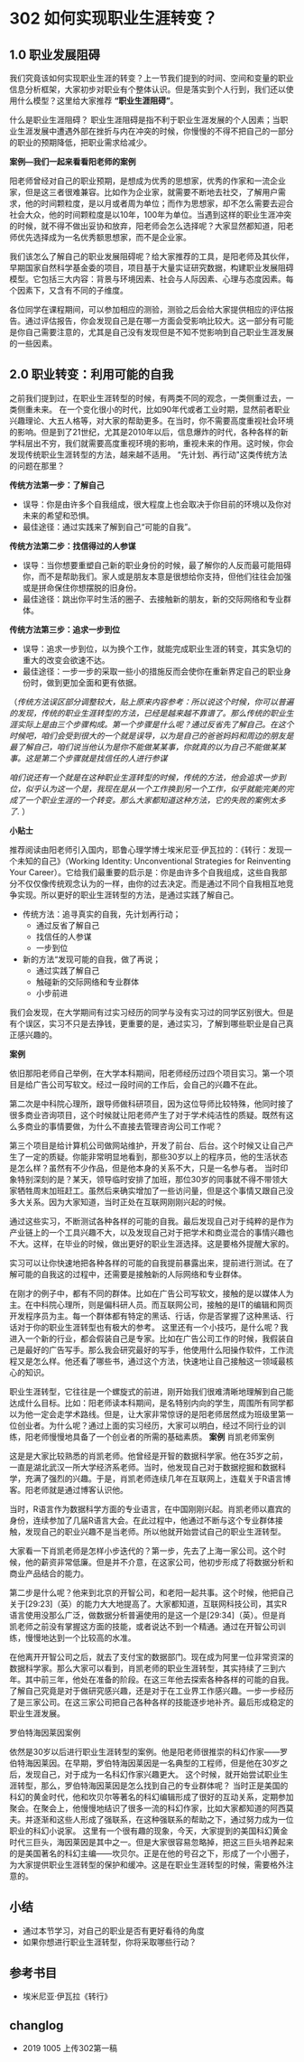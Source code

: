 # 302 如何实现职业生涯转变？
## 1.0 职业发展阻碍
我们究竟该如何实现职业生涯的转变？上一节我们提到的时间、空间和变量的职业信息分析框架，大家初步对职业有个整体认识。但是落实到个人行到，我们还以使用什么模型？这里给大家推荐 **“职业生涯阻碍”**。

什么是职业生涯阻碍？
职业生涯阻碍是指不利于职业生涯发展的个人因素；当职业生涯发展中遭遇外部在挫折与内在冲突的时候，你慢慢的不得不把自己的一部分的职业的预期降低，把职业需求给减少。

**案例—我们一起来看看阳老师的案例**

阳老师曾经对自己的职业预期，是想成为优秀的思想家，优秀的作家和一流企业家，但是这三者很难兼容。比如作为企业家，就需要不断地去社交，了解用户需求，他的时间颗粒度，是以月或者周为单位；而作为思想家，却不怎么需要去迎合社会大众，他的时间颗粒度是以10年，100年为单位。当遇到这样的职业生涯冲突的时候，就不得不做出妥协和放弃，阳老师会怎么选择呢？大家显然都知道，阳老师优先选择成为一名优秀额思想家，而不是企业家。

我们该怎么了解自己的职业发展阻碍呢？给大家推荐的工具，是阳老师及其伙伴，早期国家自然科学基金委的项目，项目基于大量实证研究数据，构建职业发展阻碍模型。它包括三大内容：背景与环境因素、社会与人际因素、心理与态度因素。每个因素下，又含有不同的子维度。

各位同学在课程期间，可以参加相应的测验，测验之后会给大家提供相应的评估报告。通过评估报告，你会发现自己是在哪一方面会受影响比较大。这一部分有可能是你自己需要注意的，尤其是自己没有发现但是不知不觉影响到自己职业生涯发展的一些因素。

## 2.0 职业转变：利用可能的自我
之前我们提到过，在职业生涯转型的时候，有两类不同的观念，一类侧重过去，一类侧重未来。
在一个变化很小的时代，比如90年代或者工业时期，显然前者职业兴趣理论、大五人格等，对大家的帮助更多。在当时，你不需要高度重视社会环境的影响。但是到了21世纪，尤其是2010年以后，信息爆炸的时代，各种各样的新学科层出不穷，我们就需要高度重视环境的影响，重视未来的作用。这时候，你会发现传统职业生涯转型的方法，越来越不适用。
“先计划、再行动"这类传统方法的问题在那里？

**传统方法第一步：了解自己**
- 误导：你是由许多个自我组成，很大程度上也会取决于你目前的环境以及你对未来的希望和恐惧。
- 最佳途径：通过实践来了解到自己“可能的自我”。

**传统方法第二步：找信得过的人参谋**
- 误导：当你想要重塑自己新的职业身份的时候，最了解你的人反而最可能阻碍你，而不是帮助我们。家人或是朋友本意是很想给你支持，但他们往往会加强或是拼命保住你想摆脱的旧身份。
- 最佳途径：跳出你平时生活的圈子、去接触新的朋友，新的交际网络和专业群体。

**传统方法第三步：追求一步到位**
- 误导：追求一步到位，以为换个工作，就能完成职业生涯的转变，其实急切的重大的改变会欲速不达。
- 最佳途径：一步一步的采取一些小的措施反而会使你在重新界定自己的职业身份时，做到更加全面和更有依据。

（*传统方法误区部分调整较大，贴上原来内容参考：所以说这个时候，你可以普遍的发现，传统的职业生涯转型的方法，已经是越来越不靠谱了。那么传统的职业生涯实际上是由三个步骤构成。第一个步骤是什么呢？通过反省先了解自己。在这个时候吧，咱们会受到很大的一个就是误导，以为是自己的爸爸妈妈和周边的朋友是最了解自己，咱们说当他认为是你不能做某某事，你就真的以为自己不能做某某事。这是第二个步骤就是找信任的人进行参谋*

*咱们说还有一个就是在这种职业生涯转型的时候，传统的方法，他会追求一步到位，似乎认为这一个是，我现在是从一个工作换到另一个工作，似乎就能完美的完成了一个职业生涯的一个转变。那么大家都知道这种方法，它的失败的案例太多了.* ）

**小贴士**

推荐阅读由阳老师引入国内，耶鲁心理学博士埃米尼亚·伊瓦拉的：《转行：发现一个未知的自己》（Working Identity: Unconventional Strategies for Reinventing Your Career）。它给我们最重要的启示是：你是由许多个自我组成，这些自我部分不仅仅像传统观念认为的一样，由你的过去决定。而是通过不同个自我相互地竞争实现。所以更好的职业生涯转型的方法，是通过实践了解自己。

- 传统方法：追寻真实的自我，先计划再行动；
  - 通过反省了解自己
  - 找信任的人参谋
  - 一步到位
- 新的方法“发现可能的自我，做了再说；
  - 通过实践了解自己
  - 触碰新的交际网络和专业群体
  - 小步前进

我们会发现，在大学期间有过实习经历的同学与没有实习过的同学区别很大。但是有个误区，实习不只是去挣钱，更重要的是，通过实习，了解到哪些职业是自己真正感兴趣的。

**案例**

依旧那阳老师自己举例，在大学本科期间，阳老师经历过四个项目实习。第一个项目是给广告公司写软文。经过一段时间的工作后，会自己的兴趣不在此。

第二次是中科院心理所，跟导师做科研项目，因为这位导师比较特殊，他同时接了很多商业咨询项目，这个时候就让阳老师产生了对于学术纯洁性的质疑。既然有这么多商业的事情要做，为什么不直接去管理咨询公司工作呢？

第三个项目是给计算机公司做网站维护，开发了前台、后台。这个时候又让自己产生了一定的质疑。你能非常明显地看到，那些30岁以上的程序员，他的生活状态是怎么样？虽然有不少作品，但是他本身的关系不大，只是一名参与者。
当时印象特别深刻的是？某天，领导临时安排了加班，那位30岁的同事就不得不带领大家牺牲周末加班赶工。虽然后来确实增加了一些访问量，但是这个事情又跟自己没多大关系。因为大家知道，当时正处在互联网刚刚兴起的时候。

通过这些实习，不断测试各种各样的可能的自我。最后发现自己对于纯粹的是作为产业链上的一个工具兴趣不大，以及发现自己对于把学术和商业混合的事情兴趣也不大。这样，在毕业的时候，做出更好的职业生涯选择。这是要格外提醒大家的。

实习可以让你快速地把各种各样的可能的自我提前暴露出来，提前进行测试。在了解可能的自我这的过程中，还需要是接触新的人际网络和专业群体。

在刚才的例子中，都有不同的群体。比如在广告公司写软文，接触的是以媒体人为主。在中科院心理所，则是偏科研人员。而互联网公司，接触的是IT的编辑和网页开发程序员为主。每一个群体都有特定的黑话、行话，你是否掌握了这种黑话、行话对于你的职业生涯转型也有极大的参考。
这里还有一个小技巧，是什么呢？我进入一个新的行业，都会假装自己是专家。比如在广告公司工作的时候，我假装自己是最好的广告写手。那么我会研究最好的写手，他使用什么阳操作软件，工作流程又是怎么样。他还看了哪些书，通过这个方法，快速地让自己接触这一领域最核心的知识。

职业生涯转型，它往往是一个螺旋式的前进，刚开始我们很难清晰地理解到自己能达成什么目标。比如：阳老师读本科期间，是名特别内向的学生，周围所有同学都以为他一定会走学术路线。但是，让大家非常惊讶的是阳老师居然成为班级里第一位创业者。为什么呢？通过上面的实习经历，大家可以明白，经过不同行业的训练，阳老师慢慢地具备了一个创业者的所需的基础素质。
**案例**
肖凯老师案例

这是是大家比较熟悉的肖凯老师。他曾经是开智的数据科学家。他在35岁之前，一直是湖北武汉一所大学经济系老师。当时，他发现自己对于数据挖掘和数据科学，充满了强烈的兴趣。于是，肖凯老师连续几年在互联网上，连载关于R语言博客。阳老师就是通过博客认识他。

当时，R语言作为数据科学方面的专业语言，在中国刚刚兴起。肖凯老师以嘉宾的身份，连续参加了几届R语言大会。在此过程中，他通过不断与这个专业群体接触，发现自己的职业兴趣不是当老师。所以他就开始尝试自己的职业生涯转型。

大家看一下肖凯老师是怎样小步迭代的？第一步，先去了上海一家公司。这个时候，他的薪资非常低廉。但是并不介意，在这家公司，他初步形成了将数据分析和商业产品结合的能力。

第二步是什么呢？他来到北京的开智公司，和老阳一起共事。这个时候，他把自己关于[29:23]（英）的能力大大地提高了。大家都知道，互联网科技公司，其实R语言使用没那么广泛，做数据分析普遍使用的是这一个是[29:34]（英）。但是肖凯老师之前没有掌握这方面的技能，或者说达不到一个精通。通过在开智公司训练，慢慢地达到一个比较高的水准。

在他离开开智公司之后，就去了支付宝的数据部门。现在成为阿里一位非常资深的数据科学家。那么大家可以看到，肖凯老师的职业生涯转型，其实持续了三到六年。其中前三年，他处在准备的阶段。在这三年他去探索各种各样的可能的自我。了解自己究竟是对于做研究感兴趣，还是对于在工业界工作感兴趣。一步一步经历了是三家公司。在这三家公司把自己各种各样的技能逐步地补齐。最后形成稳定的职业生涯发展。

罗伯特海因莱因案例

依然是30岁以后进行职业生涯转型的案例。他是阳老师很推崇的科幻作家——罗伯特海因莱因。在早期，罗伯特海因莱因是一名典型的工程师，但是他在30岁之后，发现自己，对于成为一名科幻作家兴趣更大。
这个时候，就开始尝试职业生涯转型，那么，罗伯特海因莱因是怎么找到自己的专业群体呢？
当时正是美国的科幻的黄金时代，他和坎贝尔等著名的科幻编辑形成了很好的互动关系，定期参加聚会。在聚会上，他慢慢地结识了很多一流的科幻作家，比如大家都知道的阿西莫夫。并逐渐和这些人形成了强联系，在这种强联系的帮助之下，通过努力成为一位职业的科幻小说家。
这里有一个很有趣的现象，今天，大家提到的美国科幻黄金时代三巨头，海因莱因是其中之一。但是大家很容易忽略掉，把这三巨头培养起来的是美国著名的科幻主编——坎贝尔。正是在他的号召之下，形成了一个小圈子，为大家提供职业生涯转型的保护和缓冲。这是在职业生涯转型的时候，需要格外注意的。

## 小结
- 通过本节学习，对自己的职业是否有更好看待的角度
- 如果你想进行职业生涯转型，你将采取哪些行动？
## 参考书目
- 埃米尼亚·伊瓦拉《转行》
## changlog
- 2019 1005 上传302第一稿
